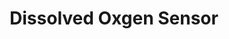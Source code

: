 ---
title: Dissolved Oxgen Sensor
type: Hardware
desc:  Dissovled oxygen sensors are essentially used to detect water quality by measuring the amount of dissoved oxygen
tags:
    - Sensor
    - City
    - Agriculture
---